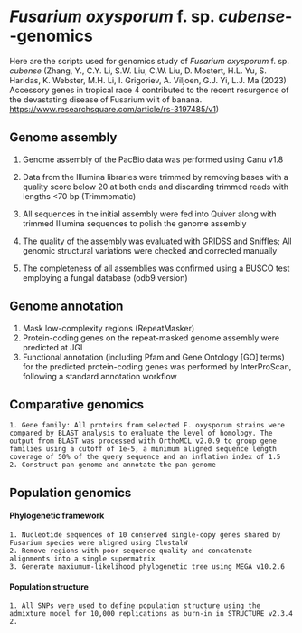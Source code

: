 # _Fusarium oxysporum_ f. sp. _cubense_--genomics

Here are the scripts used for genomics study of _Fusarium oxysporum_ f. sp. _cubense_ (Zhang, Y., C.Y. Li, S.W. Liu, C.W. Liu, D. Mostert, H.L. Yu, S. Haridas, K. Webster, M.H. Li, I. Grigoriev, A. Viljoen, G.J. Yi, L.J. Ma (2023) Accessory genes in tropical race 4 contributed to the recent resurgence of the devastating disease of Fusarium wilt of banana. https://www.researchsquare.com/article/rs-3197485/v1)
  
##   Genome assembly

   1. Genome assembly of the PacBio data was performed using Canu v1.8
   
   2. Data from the Illumina libraries were trimmed by removing bases with a quality score below 20 at both ends and discarding trimmed reads with lengths <70 bp (Trimmomatic)

   3. All sequences in the initial assembly were fed into Quiver along with trimmed Illumina sequences to polish the genome assembly

   4. The quality of the assembly was evaluated with GRIDSS and Sniffles; All genomic structural variations were checked and corrected manually

   5. The completeness of all assemblies was confirmed using a BUSCO test employing a fungal database (odb9 version)

##   Genome annotation

   1. Mask low-complexity regions (RepeatMasker)
   2. Protein-coding genes on the repeat-masked genome assembly were predicted at JGI
   3. Functional annotation (including Pfam and Gene Ontology [GO] terms) for the predicted protein-coding genes was performed by InterProScan, following a standard annotation workflow
  
##   Comparative genomics 

    1. Gene family: All proteins from selected F. oxysporum strains were compared by BLAST analysis to evaluate the level of homology. The output from BLAST was processed with OrthoMCL v2.0.9 to group gene families using a cutoff of 1e-5, a minimum aligned sequence length coverage of 50% of the query sequence and an inflation index of 1.5
    2. Construct pan-genome and annotate the pan-genome


   
##   Population genomics

  ####    Phylogenetic framework
    1. Nucleotide sequences of 10 conserved single-copy genes shared by Fusarium species were aligned using ClustalW
    2. Remove regions with poor sequence quality and concatenate alignments into a single supermatrix
    3. Generate maxiumum-likelihood phylogenetic tree using MEGA v10.2.6

 #### Population structure
    1. All SNPs were used to define population structure using the admixture model for 10,000 replications as burn-in in STRUCTURE v2.3.4
    2. 

